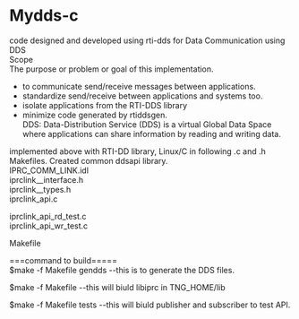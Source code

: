 # Mydds-c
code designed and developed using rti-dds for
Data Communication using DDS  
Scope  
The purpose or problem or goal of this implementation.
-  to communicate send/receive messages between applications.
- standardize send/receive between applications and systems too.
- isolate applications from the RTI-DDS library 
- minimize code generated by rtiddsgen.  
DDS: Data-Distribution Service (DDS) is a virtual Global Data Space where applications can share information by  reading and writing data.

implemented above with RTI-DD library, Linux/C in following .c and .h Makefiles. Created common ddsapi library.  
IPRC_COMM_LINK.idl   
iprclink__interface.h  
iprclink__types.h  
iprclink_api.c  

iprclink_api_rd_test.c  
iprclink_api_wr_test.c  

Makefile  

===command to build=====  
$make -f Makefile gendds
--this is to generate the DDS files. 

$make -f Makefile
--this will biuld libiprc in TNG_HOME/lib

$make -f Makefile tests
--this will biuld publisher and subscriber to test API.
